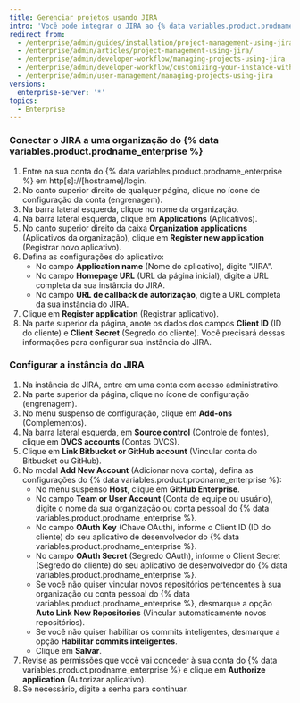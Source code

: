 ```yaml
---
title: Gerenciar projetos usando JIRA
intro: 'Você pode integrar o JIRA ao {% data variables.product.prodname_enterprise %} para gerenciar projetos.'
redirect_from:
  - /enterprise/admin/guides/installation/project-management-using-jira/
  - /enterprise/admin/articles/project-management-using-jira/
  - /enterprise/admin/developer-workflow/managing-projects-using-jira
  - /enterprise/admin/developer-workflow/customizing-your-instance-with-integrations
  - /enterprise/admin/user-management/managing-projects-using-jira
versions:
  enterprise-server: '*'
topics:
  - Enterprise
---
```


### Conectar o JIRA a uma organização do {% data variables.product.prodname_enterprise %}

1. Entre na sua conta do {% data variables.product.prodname_enterprise %} em http[s]://[hostname]/login.
1. No canto superior direito de qualquer página, clique no ícone de configuração da conta (engrenagem).
1. Na barra lateral esquerda, clique no nome da organização.
1. Na barra lateral esquerda, clique em **Applications** (Aplicativos).
1. No canto superior direito da caixa **Organization applications** (Aplicativos da organização), clique em **Register new application** (Registrar novo aplicativo).
1. Defina as configurações do aplicativo:
    - No campo **Application name** (Nome do aplicativo), digite "JIRA".
    - No campo **Homepage URL** (URL da página inicial), digite a URL completa da sua instância do JIRA.
    - No campo **URL de callback de autorização**, digite a URL completa da sua instância do JIRA.
1. Clique em **Register application** (Registrar aplicativo).
1. Na parte superior da página, anote os dados dos campos **Client ID** (ID do cliente) e **Client Secret** (Segredo do cliente). Você precisará dessas informações para configurar sua instância do JIRA.

### Configurar a instância do JIRA

1. Na instância do JIRA, entre em uma conta com acesso administrativo.
1. Na parte superior da página, clique no ícone de configuração (engrenagem).
1. No menu suspenso de configuração, clique em **Add-ons** (Complementos).
1. Na barra lateral esquerda, em **Source control** (Controle de fontes), clique em **DVCS accounts** (Contas DVCS).
1. Clique em **Link Bitbucket or GitHub account** (Vincular conta do Bitbucket ou GitHub).
1. No modal **Add New Account** (Adicionar nova conta), defina as configurações do {% data variables.product.prodname_enterprise %}:
    - No menu suspenso **Host**, clique em **GitHub Enterprise**.
    - No campo **Team or User Account** (Conta de equipe ou usuário), digite o nome da sua organização ou conta pessoal do {% data variables.product.prodname_enterprise %}.
    - No campo **OAuth Key** (Chave OAuth), informe o Client ID (ID do cliente) do seu aplicativo de desenvolvedor do {% data variables.product.prodname_enterprise %}.
    - No campo **OAuth Secret** (Segredo OAuth), informe o Client Secret (Segredo do cliente) do seu aplicativo de desenvolvedor do {% data variables.product.prodname_enterprise %}.
    - Se você não quiser vincular novos repositórios pertencentes à sua organização ou conta pessoal do {% data variables.product.prodname_enterprise %}, desmarque a opção **Auto Link New Repositories** (Vincular automaticamente novos repositórios).
    - Se você não quiser habilitar os commits inteligentes, desmarque a opção  **Habilitar commits inteligentes**.
    - Clique em **Salvar**.
1. Revise as permissões que você vai conceder à sua conta do {% data variables.product.prodname_enterprise %} e clique em **Authorize application** (Autorizar aplicativo).
1. Se necessário, digite a senha para continuar.
